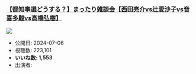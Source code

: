 ### [【都知事選どうする？】まったり雑談会【西田亮介vs辻愛沙子vs音喜多駿vs高橋弘樹】](https://www.youtube.com/watch?v=olnuRJkIowk)
[![](https://img.youtube.com/vi/olnuRJkIowk/sddefault.jpg)](https://www.youtube.com/watch?v=olnuRJkIowk)
-   公開日: 2024-07-06
-   視聴数: 223,101
-   **いいね数: 1,553**
-   出演者: 
